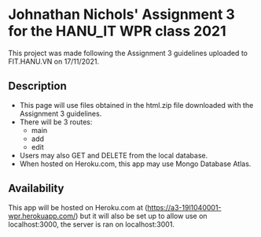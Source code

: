 # Johnathan Nichols' Assignment 3 for the HANU_IT WPR class 2021

This project was made following the Assignment 3 guidelines uploaded to FIT.HANU.VN on 17/11/2021.

## Description
- This page will use files obtained in the html.zip file downloaded with the Assignment 3 guidelines.
- There will be 3 routes:
    - main
    - add
    - edit
- Users may also GET and DELETE from the local database.
- When hosted on Heroku.com, this app may use Mongo Database Atlas.

## Availability
This app will be hosted on Heroku.com at (https://a3-19l1040001-wpr.herokuapp.com/) but it will also be set up to allow use on localhost:3000, the server is ran on localhost:3001.
